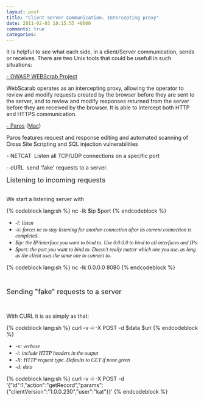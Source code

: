 ```yaml
---
layout: post
title: "Client-Server Communication. Intercepting proxy"
date: 2011-02-03 18:15:55 +0000
comments: true
categories: 
---
```


<div class='post_body'><p>It is helpful to see what each side, in a client/Server communication, sends or receives. There are two Unix tools that could be usefull in such situations:</p>
<p><a href="https://www.owasp.org/index.php/Category:OWASP_WebScarab_Project" title="https://www.owasp.org/index.php/Category:OWASP_WebScarab_Project" target="_blank">- OWASP WEBScrab Project</a></p>
<p>WebScarab operates as an intercepting proxy, allowing the operator to   review and modify requests created by the browser before they are sent   to the server, and to review and modify responses returned from the   server before they are received by the browser. It is able to intercept  both HTTP and HTTPS communication.</p>
<p><a href="http://www.parosproxy.org/" title="http://www.parosproxy.org/" target="_blank">- Paros</a> (<a href="http://research.corsaire.com/tools/" title="http://research.corsaire.com/tools/" target="_blank">Mac</a>)</p>
<p>Paros features request and response editing and automated scanning of Cross Site Scripting and SQL injection vulnerabilities</p>
<p>- NETCAT&nbsp; Listen all TCP/UDP connections on a specific port</p>
<p>- cURL&nbsp; send 'fake' requests to a server.</p>
<div><span style="font-size: large;">Listening to incoming requests</span></div>
<p><br /> We start a listening server with</p>
{% codeblock lang:sh %}
	nc -lk $ip $port
{% endcodeblock %}
<ul>
<li><em><span style="font-family: Times,Times New Roman,serif;">-l: listen</span></em></li>
<li><em><span style="font-family: Times,Times New Roman,serif;">-k: forces nc to stay listening for another connection after its current connection is completed.</span></em></li>
<li><em><span style="font-family: Times,Times New Roman,serif;">$ip: the IP/interface you want to bind to. Use 0.0.0.0 to bind to all interfaces and IPs.</span></em></li>
<li><em><span style="font-family: Times,Times New Roman,serif;">$port:  the port you want to bind to. Doesn't really matter which one you use,  as long as the client uses the same one to connect to.</span></em></li>
</ul>
{% codeblock lang:sh %}
	nc -lk 0.0.0.0 8080
{% endcodeblock %}
<p>&nbsp;</p>
<p><span style="font-size: large;">Sending "fake" requests to a server</span></p>
<p>&nbsp;</p>
<p>With CURL it is as simply as that:</p>
{% codeblock lang:sh %}
	curl -v -i -X POST -d $data $uri
{% endcodeblock %}

<ul>
<li><em>-<span style="font-family: Times,Times New Roman,serif;">v: verbose</span></em></li>
<li><em><span style="font-family: Times,Times New Roman,serif;">-i: include HTTP headers in the output</span></em></li>
<li><em><span style="font-family: Times,Times New Roman,serif;">-X: HTTP request type. Defaults to GET if none given</span></em></li>
<li><em><span style="font-family: Times,Times New Roman,serif;">-d: data</span></em></li>
</ul>

{% codeblock lang:sh %}
	curl  -v -i -X POST -d  '{"id":1,"action":"getRecord","params":{"clientVersion":"1.0.0.230","user":"kat"}}'
{% endcodeblock %}


